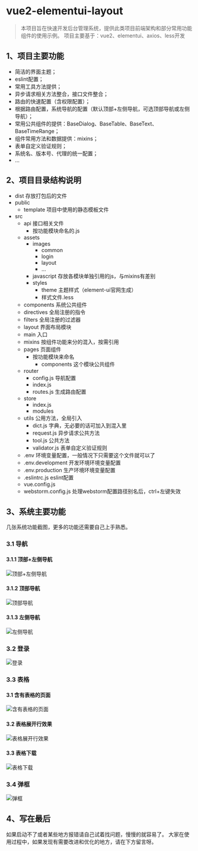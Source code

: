 # vue2-elementui-layout 
> 本项目旨在快速开发后台管理系统，提供此类项目前端架构和部分常用功能组件的使用示例。
> 项目主要基于：vue2、elementui、axios、less开发
## 1、项目主要功能
- 简洁的界面主题；
- eslint配置；
- 常用工具方法提供；
- 异步请求相关方法整合，接口文件整合；
- 路由的快速配置（含权限配置）；
- 根据路由配置，系统导航的配置（默认顶部+左侧导航，可选顶部导航或左侧导航）；
- 常用公共组件的提供：BaseDialog、BaseTable、BaseText、BaseTimeRange；
- 组件常用方法和数据提供：mixins；
- 表单自定义验证规则；
- 系统名、版本号、代理的统一配置；
- ...
## 2、项目目录结构说明
- dist 存放打包后的文件
- public
    - template 项目中使用的静态模板文件
- src
    - api 接口相关文件
        - 按功能模块命名的.js
    - assets
        - images
            - common
            - login
            - layout
            - ...
        - javascript 存放各模块单独引用的js，与mixins有差别
        - styles
          - theme 主题样式（element-ui官网生成）
          - 样式文件.less
    - components 系统公共组件
    - directives 全局注册的指令
    - filters 全局注册的过滤器
    - layout 界面布局模块
    - main 入口
    - mixins 按组件功能来分的混入，按需引用
    - pages 页面组件
        - 按功能模块来命名
            - components 这个模块公共组件
    - router
        - config.js 导航配置
        - index.js
        - routes.js 生成路由配置
    - store
        - index.js
        - modules 
    - utils 公用方法，全局引入
      - dict.js 字典，无必要的话可加入到混入里
      - request.js 异步请求公共方法
      - tool.js 公共方法
      - validator.js 表单自定义验证规则
    - .env 环境变量配置，一般情况下只需要这个文件就可以了
    - .env.development 开发环境环境变量配置
    - .env.production 生产环境环境变量配置
    - .eslintrc.js eslint配置
    - vue.config.js
    - webstorm.config.js 处理webstorm配置路径别名后，ctrl+左键失效
## 3、系统主要功能
几张系统功能截图，更多的功能还需要自己上手熟悉。
### 3.1 导航
#### 3.1.1 顶部+左侧导航
![顶部+左侧导航](./screenshots/01.png)
#### 3.1.2 顶部导航
![顶部导航](./screenshots/02.png)
#### 3.1.3 左侧导航
![左侧导航](./screenshots/03.png)
### 3.2 登录
![登录](./screenshots/04.png)
### 3.3 表格
#### 3.1 含有表格的页面
![含有表格的页面](./screenshots/05.png)
#### 3.2 表格展开行效果
![表格展开行效果](./screenshots/06.png)
#### 3.3 表格下载
![表格下载](./screenshots/08.png)
### 3.4 弹框
![弹框](./screenshots/07.png)
## 4、写在最后
如果启动不了或者某些地方报错请自己试着找问题，慢慢的就容易了。
大家在使用过程中，如果发现有需要改进和优化的地方，请在下方留言呀。
